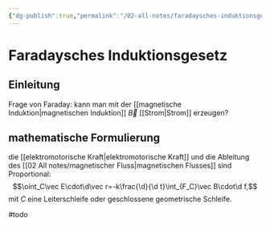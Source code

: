```yaml
---
{"dg-publish":true,"permalink":"/02-all-notes/faradaysches-induktionsgesetz/","dgHomeLink":true,"dgPassFrontmatter":false}
---
```


# Faradaysches Induktionsgesetz
## Einleitung
Frage von Faraday: kann man mit der [[magnetische Induktion|magnetischen Induktion]] $\vec B$ [[Strom|Strom]] erzeugen? 

## mathematische Formulierung
die [[elektromotorische Kraft|elektromotorische Kraft]] und die Ableitung des [[02 All notes/magnetischer Fluss|magnetischen Flusses]] sind Proportional: $$\oint_C\vec E\cdot\d\vec r=-k\frac{\d}{\d t}\int_{F_C}\vec B\cdot\d f,$$ mit $C$ eine Leiterschleife oder geschlossene geometrische Schleife. 

#todo 

